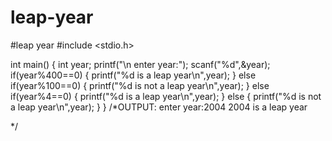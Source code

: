 # leap-year
#leap year
#include <stdio.h>

int main() {
   int year;
   printf("\n enter year:");
   scanf("%d",&year);
   if(year%400==0)
   {
       printf("%d is a leap year\n",year);
   }
   else if(year%100==0)
   {
       printf("%d is not a leap year\n",year);
   }
   else if(year%4==0)
   {
        printf("%d is a leap year\n",year);
   }
   else
   {
        printf("%d is not a leap year\n",year);
   }
}
/*OUTPUT:
enter year:2004
2004 is a leap year

*/
